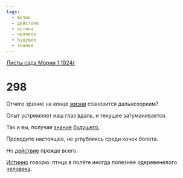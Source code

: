 ```yaml
---
tags:
  - жизнь
  - действие
  - истина
  - человек
  - будущее
  - знание
---
```


[Листы сада Мории 1 1924г](/agni/1924)

# 298
Отчего зрение на конце [жизни](/tag/#жизнь) становится дальнозорким?   

Опыт устремляет наш глаз вдаль, и текущее затуманивается.   

Так и вы, получая [знание](/tag/#знание) [будущего](/tag/#будущее),   

Проходите настоящее, не углубляясь среди кочек болота.   

Но [действие](/tag/#действие) прежде всего.   

[Истинно](/tag/#истина) говорю: птица в полёте иногда полезнее одеревенелого [человека](/tag/#человек).   

